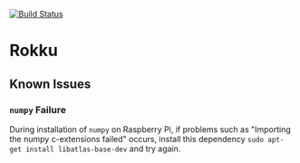 [![Build Status](https://travis-ci.com/FAUSWE-GROUP11/Rokku.svg?branch=master)](https://travis-ci.com/FAUSWE-GROUP11/Rokku)

# Rokku

## Known Issues
### `numpy` Failure
During installation of `numpy` on Raspberry Pi, if problems such as "Importing the numpy c-extensions failed" occurs, install this dependency `sudo apt-get install libatlas-base-dev` and try again. 